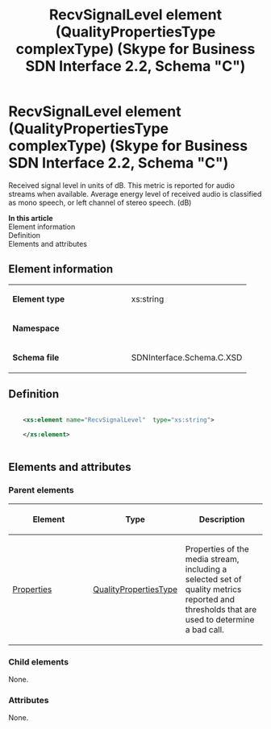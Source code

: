 ﻿---
title: RecvSignalLevel element (QualityPropertiesType complexType) (Skype for Business SDN Interface 2.2, Schema "C")
TOCTitle: RecvSignalLevel element
ms:assetid: 9b6b3573-16ac-adeb-c46d-6851002e7073
ms:mtpsurl: https://msdn.microsoft.com/en-us/library/Mt404828(v=office.16)
ms:contentKeyID: 68250740
ms.date: 08/24/2015
mtps_version: v=office.16
dev_langs:
- xml
---

# RecvSignalLevel element (QualityPropertiesType complexType) (Skype for Business SDN Interface 2.2, Schema \"C\")

Received signal level in units of dB. This metric is reported for audio streams when available. Average energy level of received audio is classified as mono speech, or left channel of stereo speech. (dB)

**In this article**  
Element information  
Definition  
Elements and attributes  

## Element information

<table>
<colgroup>
<col style="width: 50%" />
<col style="width: 50%" />
</colgroup>
<tbody>
<tr class="odd">
<td><p><strong>Element type</strong></p></td>
<td><p>xs:string</p></td>
</tr>
<tr class="even">
<td><p><strong>Namespace</strong></p></td>
<td><p></p></td>
</tr>
<tr class="odd">
<td><p><strong>Schema file</strong></p></td>
<td><p>SDNInterface.Schema.C.XSD</p></td>
</tr>
</tbody>
</table>


## Definition

``` xml

    <xs:element name="RecvSignalLevel"  type="xs:string">
    
    </xs:element>
  
```

## Elements and attributes

### Parent elements

<table>
<colgroup>
<col style="width: 33%" />
<col style="width: 33%" />
<col style="width: 33%" />
</colgroup>
<thead>
<tr class="header">
<th><p>Element</p></th>
<th><p>Type</p></th>
<th><p>Description</p></th>
</tr>
</thead>
<tbody>
<tr class="odd">
<td><p><a href="properties-element-qualitytype-complextype-skype-for-business-sdn-interface-2-2-schema-c.md">Properties</a></p></td>
<td><p><a href="qualitypropertiestype-complextype-skype-for-business-sdn-interface-2-2-schema-c.md">QualityPropertiesType</a></p></td>
<td><p>Properties of the media stream, including a selected set of quality metrics reported and thresholds that are used to determine a bad call.</p></td>
</tr>
</tbody>
</table>


### Child elements

None.

### Attributes

None.

